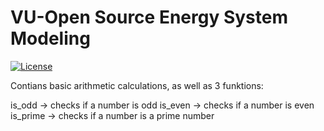 # VU-Open Source Energy System Modeling
 
[![License](https://img.shields.io/badge/License-Apache_2.0-blue.svg)](https://opensource.org/licenses/Apache-2.0)

Contians basic arithmetic calculations, as well as 3 funktions:

is_odd -> checks if a number is odd
is_even -> checks if a number is even
is_prime -> checks if a number is a prime number
